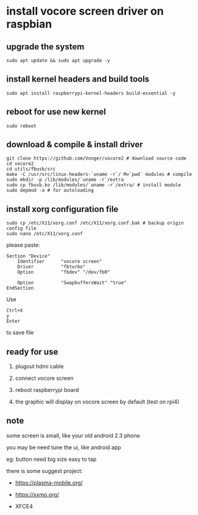 # install vocore screen driver on raspbian

## upgrade the system

```
sudo apt update && sudo apt upgrade -y
```

## install kernel headers and build tools

```
sudo apt install raspberrypi-kernel-headers build-essential -y
```

## reboot for use new kernel

```
sudo reboot
```

## download & compile & install driver

```
git clone https://github.com/Vonger/vocore2 # download source code
cd vocore2
cd utils/fbusb/src
make -C /usr/src/linux-headers-`uname -r`/ M=`pwd` modules # compile
sudo mkdir -p /lib/modules/`uname -r`/extra
sudo cp fbusb.ko /lib/modules/`uname -r`/extra/ # install module
sudo depmod -a # for autoloading
```

## install xorg configuration file

```
sudo cp /etc/X11/xorg.conf /etc/X11/xorg.conf.bak # backup origin config file
sudo nano /etc/X11/xorg.conf
```

please paste:

```
Section "Device"
	Identifier      "vocore screen"
	Driver          "fbturbo"
	Option          "fbdev" "/dev/fb0"

	Option          "SwapbuffersWait" "true"
EndSection
```

Use 

```
Ctrl+X
y
Enter
```

to save file

## ready for use

1. plugout hdmi cable

2. connect vocore screen

3. reboot raspberrypi board

4. the graphic will display on vocore screen by default (test on rpi4)

## note

some screen is small, like your old android 2.3 phone

you may be need tune the ui, like android app

eg: button need big size easy to tap

there is some suggest project:

* https://plasma-mobile.org/

* https://sxmo.org/

* XFCE4
